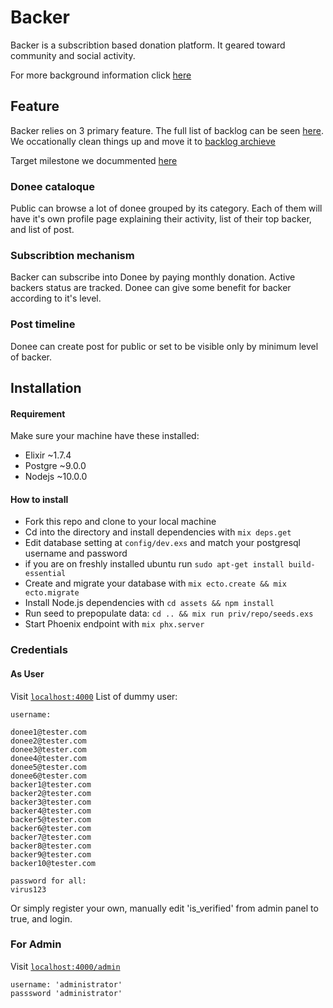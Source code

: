 # Backer

Backer is a subscribtion based donation platform. It geared toward community and social activity.

For more background information click [here](background.md)


## Feature

Backer relies on 3 primary feature. The full list of backlog can be seen [here](backlog.md). We occationally clean things up and move it to [backlog archieve](backlog_archieve.md)

Target milestone we docummented [here](milestone-plan.md)

### Donee cataloque

Public can browse a lot of donee grouped by its category. Each of them will have it's own profile page explaining their activity, list of their top backer, and list of post.

### Subscribtion mechanism

Backer can subscribe into Donee by paying monthly donation. Active backers status are tracked. Donee can give some benefit for backer according to it's level.

### Post timeline

Donee can create post for public or set to be visible only by minimum level of backer. 




## Installation

#### Requirement

  Make sure your machine have these installed:
  * Elixir ~1.7.4
  * Postgre ~9.0.0
  * Nodejs ~10.0.0

#### How to install
  * Fork this repo and clone to your local machine
  * Cd into the directory and install dependencies with `mix deps.get`
  * Edit database setting at `config/dev.exs` and match your postgresql username and password
  * if you are on freshly installed ubuntu run `sudo apt-get install build-essential`
  * Create and migrate your database with `mix ecto.create && mix ecto.migrate`
  * Install Node.js dependencies with `cd assets && npm install`
  * Run seed to prepopulate data: `cd .. && mix run priv/repo/seeds.exs`
  * Start Phoenix endpoint with `mix phx.server`

### Credentials

#### As User
Visit [`localhost:4000`](http://localhost:4000)
List of dummy user:

```
username: 

donee1@tester.com
donee2@tester.com
donee3@tester.com
donee4@tester.com
donee5@tester.com
donee6@tester.com
backer1@tester.com
backer2@tester.com
backer3@tester.com
backer4@tester.com
backer5@tester.com
backer6@tester.com
backer7@tester.com
backer8@tester.com
backer9@tester.com
backer10@tester.com

password for all:
virus123

```

Or simply register your own, manually edit 'is_verified' from admin panel to true, and login.

### For Admin
Visit [`localhost:4000/admin`](http://localhost:4000/admin)

```
username: 'administrator' 
passsword 'administrator'

```

